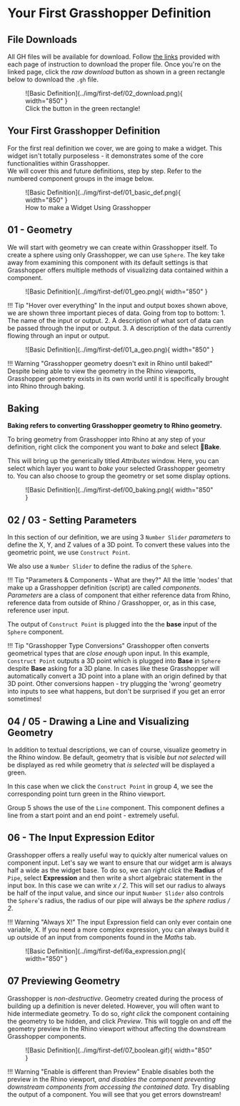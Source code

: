 # Your First Grasshopper Definition

## File Downloads
All GH files will be available for download. Follow [the links](https://github.com/aarcThom/aarc-wiki/blob/main/gh_definitions/01_basic_definition.gh) provided with each page of instruction to download the proper file. Once you're on the linked page, click the *raw download* button as shown in a green rectangle below to download the `.gh` file.

<figure markdown>
  ![Basic Definition](../img/first-def/02_download.png){ width="850" }
  <figcaption>Click the button in the green rectangle!</figcaption>
</figure>

## Your First Grasshopper Definition
For the first real definition we cover, we are going to make a widget. This widget isn't totally purposeless - it demonstrates some of the core functionalities within Grasshopper.
<br>
We will cover this and future definitions, step by step. Refer to the numbered component groups in the image below.
<br>

<figure markdown>
  ![Basic Definition](../img/first-def/01_basic_def.png){ width="850" }
  <figcaption>How to make a Widget Using Grasshopper</figcaption>
</figure>

## 01 - Geometry

We will start with geometry we can create within Grasshopper itself. To create a sphere using only Grasshopper, we can use `Sphere`. The key take away from examining this component with its default settings is that Grasshopper offers multiple methods of visualizing data contained within a component.

<figure markdown>
  ![Basic Definition](../img/first-def/01_geo.png){ width="850" }
</figure>

!!! Tip "Hover over everything"
    In the input and output boxes shown above, we are shown three important pieces of data. Going from top to bottom:
    1. The name of the input or output.
    2. A description of what sort of data can be passed through the input or output.
    3. A description of the data currently flowing through an input or output.

<figure markdown>
  ![Basic Definition](../img/first-def/01_a_geo.png){ width="850" }
</figure>

!!! Warning "Grasshopper geometry doesn't exit in Rhino until baked!"
    Despite being able to view the geometry in the Rhino viewports, Grasshopper geometry exists in its own world until it is specifically brought into Rhino through baking.

## Baking
**Baking refers to converting Grasshopper geometry to Rhino geometry.**

To bring geometry from Grasshopper into Rhino at any step of your definition, right click the component you want to *bake* and select 🍳**Bake**.

This will bring up the generically titled *Attributes* window. Here, you can select which layer you want to *bake* your selected Grasshopper geometry to. You can also choose to group the geometry or set some display options.

<figure markdown>
  ![Basic Definition](../img/first-def/00_baking.png){ width="850" }
</figure>

## 02 / 03 - Setting Parameters

In this section of our definition, we are using 3 `Number Slider` *parameters* to define the X, Y, and Z values of a 3D point. To convert these values into the geometric point, we use `Construct Point`. 

We also use a `Number Slider` to define the radius of the `Sphere`.

!!! Tip "Parameters & Components - What are they?"
    All the little 'nodes' that make up a Grasshopper definition (script) are called *components*. *Parameters* are a class of component that either reference data from Rhino, reference data from outside of Rhino / Grasshopper, or, as in this case, reference user input.

The output of `Construct Point` is plugged into the the **base** input of the `Sphere` component.

!!! Tip "Grasshopper Type Conversions"
    Grasshopper often converts geometrical types that are *close enough* upon input. In this example, `Construct Point` outputs a 3D point which is plugged into **Base** in `Sphere` despite **Base** asking for a 3D plane. In cases like these Grasshopper will automatically convert a 3D point into a plane with an origin defined by that 3D point. Other conversions happen - try plugging the 'wrong' geometry into inputs to see what happens, but don't be surprised if you get an error sometimes!

## 04 / 05 - Drawing a Line and Visualizing Geometry

In addition to textual descriptions, we can of course, visualize geometry in the Rhino window. Be default, geometry that is visible *but not selected* will be displayed as red while geometry that *is selected* will be displayed a green.

In this case when we click the `Construct Point` in group 4, we see the corresponding point turn green in the Rhino viewport.

Group 5 shows the use of the `Line` component. This component defines a line from a start point and an end point - extremely useful.

## 06 - The Input Expression Editor

Grasshopper offers a really useful way to quickly alter numerical values on component input. Let's say we want to ensure that our widget arm is always half a wide as the widget base. To do so, we can *right click* the **Radius** of `Pipe`, select **Expression** and then write a short algebraic statement in the input box. In this case we can write *x / 2*. This will set our radius to always be half of the input value, and since our input `Number Slider` also controls the `Sphere`'s radius, the radius of our pipe will always be *the sphere radius / 2*.

!!! Warning "Always X!"
    The input Expression field can only ever contain one variable, X. If you need a more complex expression, you can always build it up outside of an input from components found in the *Maths* tab.

<figure markdown>
  ![Basic Definition](../img/first-def/6a_expression.png){ width="850" }
</figure>

## 07 Previewing Geometry

Grasshopper is *non-destructive*. Geometry created during the process of building up a definition is never deleted. However, you will often want to hide intermediate geometry. To do so, *right click* the component containing the geometry to be hidden, and click *Preview*. This will toggle on and off the geometry preview in the Rhino viewport without affecting the downstream Grasshopper components.

<figure markdown>
  ![Basic Definition](../img/first-def/07_boolean.gif){ width="850" }
</figure>

!!! Warning "Enable is different than Preview"
    Enable disables both the preview in the Rhino viewport, *and disables the component preventing downstream components from accessing the contained data.* Try disabling the output of a component. You will see that you get errors downstream!
